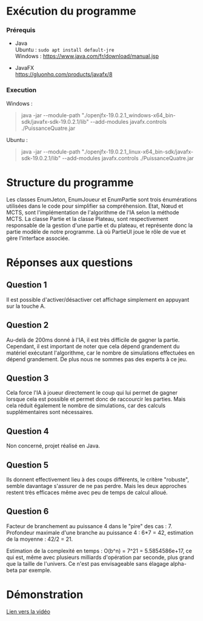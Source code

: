 # Exécution du programme

### Prérequis

* Java<br>
Ubuntu : `sudo apt install default-jre`<br>
Windows : https://www.java.com/fr/download/manual.jsp<br>

* JavaFX<br>
https://gluonhq.com/products/javafx/8<br>

### Execution

Windows :<br>
>  java -jar --module-path "./openjfx-19.0.2.1_windows-x64_bin-sdk/javafx-sdk-19.0.2.1/lib" --add-modules javafx.controls ./PuissanceQuatre.jar

Ubuntu :<br>
> java -jar --module-path "./openjfx-19.0.2.1_linux-x64_bin-sdk/javafx-sdk-19.0.2.1/lib" --add-modules javafx.controls ./PuissanceQuatre.jar

# Structure du programme

Les classes EnumJeton, EnumJoueur et EnumPartie sont trois énumérations utilisées dans le code pour simplifier sa compréhension.
Etat, Nœud et MCTS, sont l'implémentation de l'algorithme de l'IA selon la méthode MCTS.
La classe Partie et la classe Plateau, sont respectivement responsable de la gestion d'une partie et du plateau, et représente donc la partie modèle de notre programme.
Là où PartieUI joue le rôle de vue et gère l'interface associée.

# Réponses aux questions

## Question 1

Il est possible d'activer/désactiver cet affichage simplement en appuyant sur la touche A.

## Question 2

Au-delà de 200ms donné à l'IA, il est très difficile de gagner la partie. Cependant, il est important de noter que cela dépend grandement du matériel exécutant l'algorithme, car le nombre de simulations effectuées en dépend grandement. De plus nous ne sommes pas des experts à ce jeu.

## Question 3

Cela force l'IA à joueur directement le coup qui lui permet de gagner lorsque cela est possible et permet donc de raccourcir les parties. Mais cela réduit également le nombre de simulations, car des calculs supplémentaires sont nécessaires.

## Question 4

Non concerné, projet réalisé en Java.

## Question 5

Ils donnent effectivement lieu à des coups différents, le critère "robuste", semble davantage s'assurer de ne pas perdre. Mais les deux approches restent très efficaces même avec peu de temps de calcul alloué.

## Question 6

Facteur de branchement au puissance 4 dans le "pire" des cas : 7.<br>
Profondeur maximale d'une branche au puissance 4 : 6*7 = 42, estimation de la moyenne : 42/2 = 21.<br>

Estimation de la complexité en temps : O(b^n) = 7^21 = 5.5854586e+17, ce qui est, même avec plusieurs milliards d'opération par seconde, plus grand que la taille de l'univers.
Ce n'est pas envisageable sans élagage alpha-beta par exemple.<br>

# Démonstration

<a href="https://youtu.be/iLPcJ0DouQE">Lien vers la vidéo</a>
